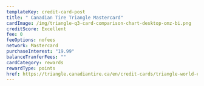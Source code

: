 ```yaml
---
templateKey: credit-card-post
title: " Canadian Tire Triangle Mastercard"
cardImage: /img/triangle-q3-card-comparison-chart-desktop-omz-bi.png
creditScore: Excellent
fee: 0
feeOptions: nofees
network: Mastercard
purchaseInterest: "19.99"
balanceTranferFees: ""
cardCategory: rewards
rewardType: points
href: https://triangle.canadiantire.ca/en/credit-cards/triangle-world-elite-mastercard.html
---
```

